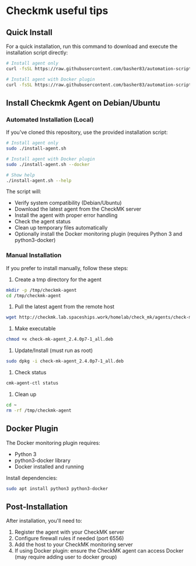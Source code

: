 # Checkmk useful tips

## Quick Install

For a quick installation, run this command to download and execute the installation script directly:

```bash
# Install agent only
curl -fsSL https://raw.githubusercontent.com/basher83/automation-scripts/main/checkmk/install-agent.sh | sudo bash

# Install agent with Docker plugin
curl -fsSL https://raw.githubusercontent.com/basher83/automation-scripts/main/checkmk/install-agent.sh | sudo bash -s -- --docker
```

## Install Checkmk Agent on Debian/Ubuntu

### Automated Installation (Local)

If you've cloned this repository, use the provided installation script:

```bash
# Install agent only
sudo ./install-agent.sh

# Install agent with Docker plugin
sudo ./install-agent.sh --docker

# Show help
./install-agent.sh --help
```

The script will:

- Verify system compatibility (Debian/Ubuntu)
- Download the latest agent from the CheckMK server
- Install the agent with proper error handling
- Check the agent status
- Clean up temporary files automatically
- Optionally install the Docker monitoring plugin (requires Python 3 and python3-docker)

### Manual Installation

If you prefer to install manually, follow these steps:

1. Create a tmp directory for the agent

```bash
mkdir -p /tmp/checkmk-agent
cd /tmp/checkmk-agent
```

1. Pull the latest agent from the remote host

```bash
wget http://checkmk.lab.spaceships.work/homelab/check_mk/agents/check-mk-agent_2.4.0p7-1_all.deb
```

1. Make executable

```bash
chmod +x check-mk-agent_2.4.0p7-1_all.deb
```

1. Update/Install (must run as root)

```bash
sudo dpkg -i check-mk-agent_2.4.0p7-1_all.deb
```

1. Check status

```bash
cmk-agent-ctl status
```

1. Clean up

```bash
cd ~
rm -rf /tmp/checkmk-agent
```

## Docker Plugin

The Docker monitoring plugin requires:

- Python 3
- python3-docker library
- Docker installed and running

Install dependencies:

```bash
sudo apt install python3 python3-docker
```

## Post-Installation

After installation, you'll need to:

1. Register the agent with your CheckMK server
1. Configure firewall rules if needed (port 6556)
1. Add the host to your CheckMK monitoring server
1. If using Docker plugin: ensure the CheckMK agent can access Docker (may require adding user to docker group)
